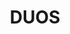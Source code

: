 ---
title: DUOS
image: /img/logos/duos.svg
link: https://www.getduos.com/
weight: 2
visible: true
---